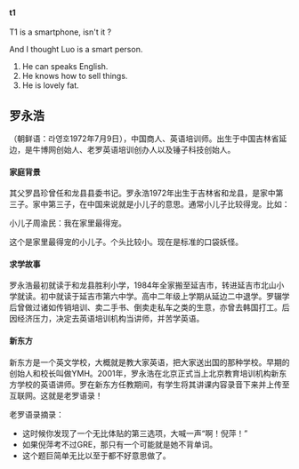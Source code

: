 #### t1
T1 is a smartphone, isn't it ?

And I thought Luo is a smart person.

1. He can speaks English.
2. He knows how to sell things.
3. He is lovely fat.

## 罗永浩
（朝鲜语：라영호1972年7月9日），中国商人、英语培训师。出生于中国吉林省延边，是牛博网创始人、老罗英语培训创办人以及锤子科技创始人。

#### 家庭背景

其父罗昌珍曾任和龙县县委书记。罗永浩1972年出生于吉林省和龙县，是家中第三子。家中第三子，在中国来说就是小儿子的意思。通常小儿子比较得宠。比如：

小儿子周渝民：我在家里最得宠。

这个是家里最得宠的小儿子。个头比较小。现在是标准的口袋妖怪。

#### 求学故事

罗永浩最初就读于和龙县胜利小学，1984年全家搬至延吉市，转进延吉市北山小学就读。初中就读于延吉市第六中学。高中二年级上学期从延边二中退学。罗辍学后曾做过诸如传销培训、卖二手书、倒卖走私车之类的生意，亦曾去韩国打工。后因经济压力，决定去英语培训机构当讲师，并苦学英语。

#### 新东方
新东方是一个英文学校，大概就是教大家英语，把大家送出国的那种学校。早期的创始人和校长叫做YMH。2001年，罗永浩在北京正式当上北京教育培训机构新东方学校的英语讲师。罗在新东方任教期间，有学生将其讲课内容录音下来并上传至互联网。这就是老罗语录！

老罗语录摘录：

- 这时候你发现了一个无比体贴的第三选项，大喊一声“啊！倪萍！”
- 如果倪萍考不过GRE，那只有一个可能就是她不背单词。
- 这个题巨简单无比以至于都不好意思做了。











